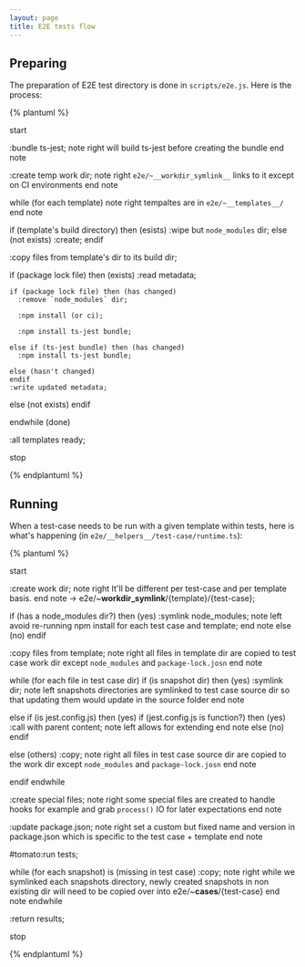 ```yaml
---
layout: page
title: E2E tests flow
---
```

## Preparing

The preparation of E2E test directory is done in `scripts/e2e.js`. Here is the process:

{% plantuml %}

start

:bundle ts-jest;
note right
  will build ts-jest before creating the bundle
end note

:create temp work dir;
note right
  `e2e/~__workdir_symlink__` links to it
  except on CI environments
end note

while (for each template)
  note right
    tempaltes are in `e2e/~__templates__/`
  end note

  if (template's build directory) then (esists)
    :wipe but `node_modules` dir;
  else (not exists)
    :create;
  endif

  :copy files from template's dir to its build dir;

  if (package lock file) then (exists)
    :read metadata;

    if (package lock file) then (has changed)
      :remove `node_modules` dir;

      :npm install (or ci);

      :npm install ts-jest bundle;

    else if (ts-jest bundle) then (has changed)
      :npm install ts-jest bundle;

    else (hasn't changed)
    endif
    :write updated metadata;

  else (not exists)
  endif

endwhile (done)

:all templates ready;

stop

{% endplantuml %}


## Running

When a test-case needs to be run with a given template within tests, here is what's happening (in `e2e/__helpers__/test-case/runtime.ts`):

{% plantuml %}

start

:create work dir;
note right
  It'll be different per test-case
  and per template basis.
end note
-> e2e/~__workdir_symlink__/{template}/{test-case};

if (has a node_modules dir?) then (yes)
  :symlink node_modules;
  note left
    avoid re-running npm install
    for each test case and template;
  end note
else (no)
endif

:copy files from template;
note right
  all files in template dir are
  copied to test case work dir
  except `node_modules` and
  `package-lock.josn`
end note

while (for each file in test case dir)
  if (is snapshot dir) then (yes)
    :symlink dir;
    note left
      snapshots directories are symlinked
      to test case source dir so that
      updating them would update in the
      source folder
    end note

  else if (is jest.config.js) then (yes)
    if (jest.config.js is function?) then (yes)
      :call with parent content;
      note left
        allows for
        extending
      end note
    else (no)
    endif

  else (others)
    :copy;
    note right
      all files in test case source
      dir are copied to the work dir
      except `node_modules` and
      `package-lock.josn`
    end note

  endif
endwhile

:create special files;
note right
  some special files are created
  to handle hooks for example and
  grab `process()` IO for later
  expectations
end note

:update package.json;
note right
  set a custom but fixed name
  and version in package.json
  which is specific to the
  test case + template
end note

#tomato:run tests;

while (for each snapshot) is (missing in test case)
  :copy;
  note right
    while we symlinked each snapshots
    directory, newly created snapshots
    in non existing dir will need to
    be copied over into
    e2e/~__cases__/{test-case}
  end note
endwhile

:return results;

stop

{% endplantuml %}
